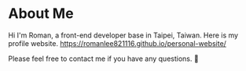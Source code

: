 # About Me
Hi I'm Roman, a front-end developer base in Taipei, Taiwan. Here is my profile website.
https://romanlee821116.github.io/personal-website/

Please feel free to contact me if you have any questions. :slightly_smiling_face: 
